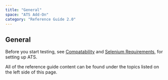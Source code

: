 ```yaml
---
title: "General"
space: "ATS Add-On"
category: "Reference Guide 2.0"
---
```


## General

Before you start testing, see [Compatability](general#compatability) and [Selenium Requirements](general#selenium-requirements), for setting up ATS.

All of the reference guide content can be found under the topics listed on the left side of this page.